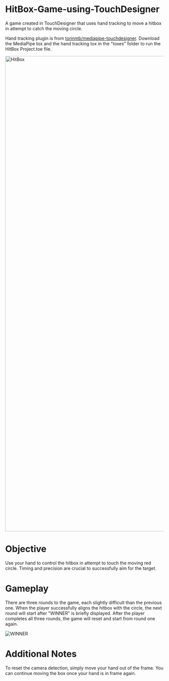 # HitBox-Game-using-TouchDesigner
A game created in TouchDesigner that uses hand tracking to move a hitbox in attempt to catch the moving circle.

Hand tracking plugin is from [torinmb/mediapipe-touchdesigner](https://github.com/torinmb/mediapipe-touchdesigner). Download the MediaPipe tox and the hand tracking tox in the "toxes" folder to run the HitBox Project.toe file.

<img width="1512" alt="HitBox" src="https://github.com/tanishasahni/HitBox-Game-using-TouchDesigner/assets/148817753/1247ac0f-9ae2-4231-84c4-e4121fd39f83">

# Objective
Use your hand to control the hitbox in attempt to touch the moving red circle. Timing and precision are crucial to successfully aim for the target.

# Gameplay
There are three rounds to the game, each slightly difficult than the previous one. When the player successfully aligns the hitbox with the circle, the next round will start after "WINNER" is briefly displayed. After the player completes all three rounds, the game will reset and start from round one again.

![WINNER](https://github.com/tanishasahni/HitBox-Game-using-TouchDesigner/assets/148817753/e0114564-2000-4833-a04e-78f859173639)

# Additional Notes
To reset the camera detection, simply move your hand out of the frame. You can continue moving the box once your hand is in frame again. 
